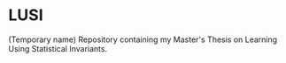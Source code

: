 # LUSI
(Temporary name) Repository containing my Master's Thesis on Learning Using Statistical Invariants.
